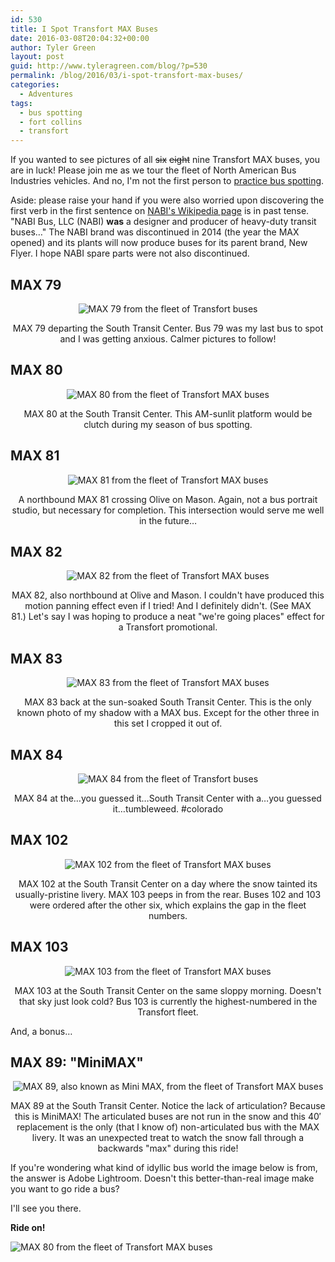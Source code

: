 ```yaml
---
id: 530
title: I Spot Transfort MAX Buses
date: 2016-03-08T20:04:32+00:00
author: Tyler Green
layout: post
guid: http://www.tyleragreen.com/blog/?p=530
permalink: /blog/2016/03/i-spot-transfort-max-buses/
categories:
  - Adventures
tags:
  - bus spotting
  - fort collins
  - transfort
---
```

If you wanted to see pictures of all <del>six</del> <del>eight</del> nine Transfort MAX buses, you are in luck! Please join me as we tour the fleet of North American Bus Industries vehicles. And no, I'm not the first person to <a href="http://www.citylab.com/commute/2014/01/bus-spotting-train-spotting-weirder/8021/" target="_blank">practice bus spotting</a>.

Aside: please raise your hand if you were also worried upon discovering the first verb in the first sentence on <a href="https://en.wikipedia.org/wiki/North_American_Bus_Industries" target="_blank">NABI's Wikipedia page</a> is in past tense. "NABI Bus, LLC (NABI) **was** a designer and producer of heavy-duty transit buses&#8230;" The NABI brand was discontinued in 2014 (the year the MAX opened) and its plants will now produce buses for its parent brand, New Flyer. I hope NABI spare parts were not also discontinued.

## MAX 79

<div style="text-align:center">
  <img src="/assets/img/2016-03-08/MAX_79.jpg" alt="MAX 79 from the fleet of Transfort buses" />
  
  <p class="wp-caption-text">
    MAX 79 departing the South Transit Center. Bus 79 was my last bus to spot and I was getting anxious. Calmer pictures to follow!
  </p>
</div>

## MAX 80

<div style="text-align:center">
  <img src="/assets/img/2016-03-08/MAX_80-2.jpg" alt="MAX 80 from the fleet of Transfort MAX buses" />
  
  <p class="wp-caption-text">
    MAX 80 at the South Transit Center. This AM-sunlit platform would be clutch during my season of bus spotting.
  </p>
</div>

## MAX 81

<div style="text-align:center">
  <img src="/assets/img/2016-03-08/MAX_81.jpg" alt="MAX 81 from the fleet of Transfort MAX buses" />
  
  <p class="wp-caption-text">
    A northbound MAX 81 crossing Olive on Mason. Again, not a bus portrait studio, but necessary for completion. This intersection would serve me well in the future&#8230;
  </p>
</div>

## MAX 82

<div style="text-align:center">
  <img src="/assets/img/2016-03-08/MAX_82.jpg" alt="MAX 82 from the fleet of Transfort MAX buses" />
  
  <p class="wp-caption-text">
    MAX 82, also northbound at Olive and Mason. I couldn't have produced this motion panning effect even if I tried! And I definitely didn't. (See MAX 81.) Let's say I was hoping to produce a neat "we're going places" effect for a Transfort promotional.
  </p>
</div>

## MAX 83

<div style="text-align:center">
  <img src="/assets/img/2016-03-08/MAX_83.jpg" alt="MAX 83 from the fleet of Transfort MAX buses" />
  
  <p class="wp-caption-text">
    MAX 83 back at the sun-soaked South Transit Center. This is the only known photo of my shadow with a MAX bus. Except for the other three in this set I cropped it out of.
  </p>
</div>

## MAX 84

<div style="text-align:center">
  <img src="/assets/img/2016-03-08/MAX_84.jpg" alt="MAX 84 from the fleet of Transfort buses" />
  
  <p class="wp-caption-text">
    MAX 84 at the&#8230;you guessed it&#8230;South Transit Center with a&#8230;you guessed it&#8230;tumbleweed. #colorado
  </p>
</div>

## MAX 102

<div style="text-align:center">
  <img src="/assets/img/2016-03-08/MAX_102.jpg" alt="MAX 102 from the fleet of Transfort MAX buses" />
  
  <p class="wp-caption-text">
    MAX 102 at the South Transit Center on a day where the snow tainted its usually-pristine livery. MAX 103 peeps in from the rear. Buses 102 and 103 were ordered after the other six, which explains the gap in the fleet numbers.
  </p>
</div>

## MAX 103

<div style="text-align:center">
  <img src="/assets/img/2016-03-08/MAX_103.jpg" alt="MAX 103 from the fleet of Transfort MAX buses" />
  
  <p class="wp-caption-text">
    MAX 103 at the South Transit Center on the same sloppy morning. Doesn't that sky just look cold? Bus 103 is currently the highest-numbered in the Transfort fleet.
  </p>
</div>

And, a bonus&#8230;

## MAX 89: "MiniMAX"

<div style="text-align:center">
  <img src="/assets/img/2016-03-08/MAX_89.jpg" alt="MAX 89, also known as Mini MAX, from the fleet of Transfort MAX buses" />
  
  <p class="wp-caption-text">
    MAX 89 at the South Transit Center. Notice the lack of articulation? Because this is MiniMAX! The articulated buses are not run in the snow and this 40&#8242; replacement is the only (that I know of) non-articulated bus with the MAX livery. It was an unexpected treat to watch the snow fall through a backwards "max" during this ride!
  </p>
</div>

If you're wondering what kind of idyllic bus world the image below is from, the answer is Adobe Lightroom. Doesn't this better-than-real image make you want to go ride a bus?

I'll see you there.

**Ride on!**

<img src="/assets/img/2016-03-08/MAX_80.jpg" alt="MAX 80 from the fleet of Transfort MAX buses" />
